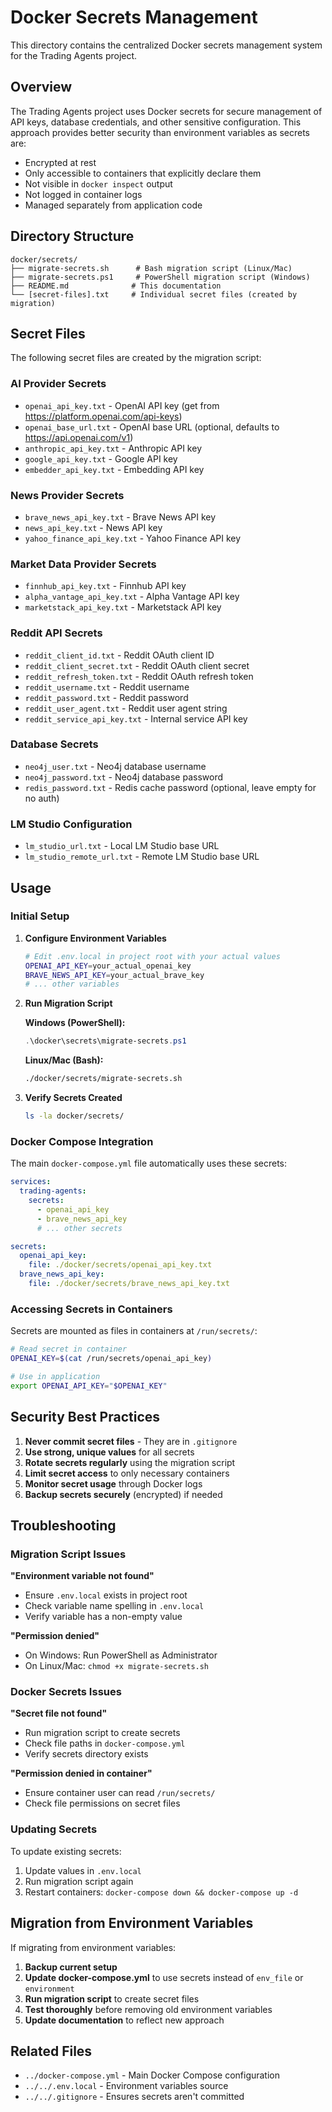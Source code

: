 # Docker Secrets Management

This directory contains the centralized Docker secrets management system for the Trading Agents project.

## Overview

The Trading Agents project uses Docker secrets for secure management of API keys, database credentials, and other sensitive configuration. This approach provides better security than environment variables as secrets are:

- Encrypted at rest
- Only accessible to containers that explicitly declare them
- Not visible in `docker inspect` output
- Not logged in container logs
- Managed separately from application code

## Directory Structure

```
docker/secrets/
├── migrate-secrets.sh      # Bash migration script (Linux/Mac)
├── migrate-secrets.ps1     # PowerShell migration script (Windows)
├── README.md              # This documentation
└── [secret-files].txt     # Individual secret files (created by migration)
```

## Secret Files

The following secret files are created by the migration script:

### AI Provider Secrets
- `openai_api_key.txt` - OpenAI API key (get from https://platform.openai.com/api-keys)
- `openai_base_url.txt` - OpenAI base URL (optional, defaults to https://api.openai.com/v1)
- `anthropic_api_key.txt` - Anthropic API key
- `google_api_key.txt` - Google API key
- `embedder_api_key.txt` - Embedding API key

### News Provider Secrets
- `brave_news_api_key.txt` - Brave News API key
- `news_api_key.txt` - News API key
- `yahoo_finance_api_key.txt` - Yahoo Finance API key

### Market Data Provider Secrets
- `finnhub_api_key.txt` - Finnhub API key
- `alpha_vantage_api_key.txt` - Alpha Vantage API key
- `marketstack_api_key.txt` - Marketstack API key

### Reddit API Secrets
- `reddit_client_id.txt` - Reddit OAuth client ID
- `reddit_client_secret.txt` - Reddit OAuth client secret
- `reddit_refresh_token.txt` - Reddit OAuth refresh token
- `reddit_username.txt` - Reddit username
- `reddit_password.txt` - Reddit password
- `reddit_user_agent.txt` - Reddit user agent string
- `reddit_service_api_key.txt` - Internal service API key

### Database Secrets
- `neo4j_user.txt` - Neo4j database username
- `neo4j_password.txt` - Neo4j database password
- `redis_password.txt` - Redis cache password (optional, leave empty for no auth)

### LM Studio Configuration
- `lm_studio_url.txt` - Local LM Studio base URL
- `lm_studio_remote_url.txt` - Remote LM Studio base URL

## Usage

### Initial Setup

1. **Configure Environment Variables**
   ```bash
   # Edit .env.local in project root with your actual values
   OPENAI_API_KEY=your_actual_openai_key
   BRAVE_NEWS_API_KEY=your_actual_brave_key
   # ... other variables
   ```

2. **Run Migration Script**

   **Windows (PowerShell):**
   ```powershell
   .\docker\secrets\migrate-secrets.ps1
   ```

   **Linux/Mac (Bash):**
   ```bash
   ./docker/secrets/migrate-secrets.sh
   ```

3. **Verify Secrets Created**
   ```bash
   ls -la docker/secrets/
   ```

### Docker Compose Integration

The main `docker-compose.yml` file automatically uses these secrets:

```yaml
services:
  trading-agents:
    secrets:
      - openai_api_key
      - brave_news_api_key
      # ... other secrets

secrets:
  openai_api_key:
    file: ./docker/secrets/openai_api_key.txt
  brave_news_api_key:
    file: ./docker/secrets/brave_news_api_key.txt
```

### Accessing Secrets in Containers

Secrets are mounted as files in containers at `/run/secrets/`:

```bash
# Read secret in container
OPENAI_KEY=$(cat /run/secrets/openai_api_key)

# Use in application
export OPENAI_API_KEY="$OPENAI_KEY"
```

## Security Best Practices

1. **Never commit secret files** - They are in `.gitignore`
2. **Use strong, unique values** for all secrets
3. **Rotate secrets regularly** using the migration script
4. **Limit secret access** to only necessary containers
5. **Monitor secret usage** through Docker logs
6. **Backup secrets securely** (encrypted) if needed

## Troubleshooting

### Migration Script Issues

**"Environment variable not found"**
- Ensure `.env.local` exists in project root
- Check variable name spelling in `.env.local`
- Verify variable has a non-empty value

**"Permission denied"**
- On Windows: Run PowerShell as Administrator
- On Linux/Mac: `chmod +x migrate-secrets.sh`

### Docker Secrets Issues

**"Secret file not found"**
- Run migration script to create secrets
- Check file paths in `docker-compose.yml`
- Verify secrets directory exists

**"Permission denied in container"**
- Ensure container user can read `/run/secrets/`
- Check file permissions on secret files

### Updating Secrets

To update existing secrets:

1. Update values in `.env.local`
2. Run migration script again
3. Restart containers: `docker-compose down && docker-compose up -d`

## Migration from Environment Variables

If migrating from environment variables:

1. **Backup current setup**
2. **Update docker-compose.yml** to use secrets instead of `env_file` or `environment`
3. **Run migration script** to create secret files
4. **Test thoroughly** before removing old environment variables
5. **Update documentation** to reflect new approach

## Related Files

- `../docker-compose.yml` - Main Docker Compose configuration
- `../../.env.local` - Environment variables source
- `../../.gitignore` - Ensures secrets aren't committed